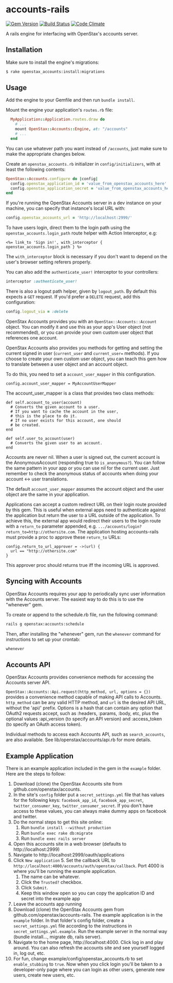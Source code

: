 accounts-rails
=============

[![Gem Version](https://badge.fury.io/rb/openstax_accounts.svg)](http://badge.fury.io/rb/openstax_accounts)
[![Build Status](https://travis-ci.org/openstax/accounts-rails.svg?branch=master)](https://travis-ci.org/openstax/accounts-rails)
[![Code Climate](https://codeclimate.com/github/openstax/accounts-rails/badges/gpa.svg)](https://codeclimate.com/github/openstax/accounts-rails)

A rails engine for interfacing with OpenStax's accounts server.

Installation
------------

Make sure to install the engine's migrations:

```sh
$ rake openstax_accounts:install:migrations
```

Usage
-----

Add the engine to your Gemfile and then run `bundle install`.

Mount the engine your application's `routes.rb` file:

```rb
  MyApplication::Application.routes.draw do
    # ...
    mount OpenStax::Accounts::Engine, at: "/accounts"
    # ...
  end
```

You can use whatever path you want instead of `/accounts`,
just make sure to make the appropriate changes below.

Create an `openstax_accounts.rb` initializer in `config/initializers`,
with at least the following contents:

```rb
OpenStax::Accounts.configure do |config|
  config.openstax_application_id = 'value_from_openstax_accounts_here'
  config.openstax_application_secret = 'value_from_openstax_accounts_here'
end
```

If you're running the OpenStax Accounts server in a dev instance on your
machine, you can specify that instance's local URL with:

```rb
config.openstax_accounts_url = 'http://localhost:2999/'
```

To have users login, direct them to the login path using the
`openstax_accounts.login_path` route helper with Action Interceptor, e.g:

```erb
<%= link_to 'Sign in!', with_interceptor { openstax_accounts.login_path } %>
```

The `with_interceptor` block is necessary if you don't want to
depend on the user's browser setting referers properly.

You can also add the `authenticate_user!` interceptor to your controllers:

```rb
interceptor :authenticate_user!
```

There is also a logout path helper, given by `logout_path`.
By default this expects a `GET` request.
If you'd prefer a `DELETE` request, add this configuration:

```rb
config.logout_via = :delete
```

OpenStax Accounts provides you with an `OpenStax::Accounts::Account` object.
You can modify it and use this as your app's User object (not recommended),
or you can provide your own custom user object that references one account.

OpenStax Accounts also provides you methods for getting and setting the current
signed in user (`current_user` and `current_user=` methods).  If you choose to
create your own custom user object, you can teach this gem how to translate
between a user object and an account object.

To do this, you need to set a `account_user_mapper` in this configuration.

    config.account_user_mapper = MyAccountUserMapper

The account_user_mapper is a class that provides two class methods:

    def self.account_to_user(account)
      # Converts the given account to a user.
      # If you want to cache the account in the user,
      # this is the place to do it.
      # If no user exists for this account, one should
      # be created.
    end

    def self.user_to_account(user)
      # Converts the given user to an account.
    end

Accounts are never nil. When a user is signed out, the current account is the
AnonymousAccount (responding true to `is_anonymous?`). You can follow the same
pattern in your app or you can use nil for the current user. Just remember to
check the anonymous status of accounts when doing your account <-> user
translations.

The default `account_user_mapper` assumes the account object and
the user object are the same in your application.

Applications can accept a custom redirect URL on their login route provided by this
gem.  This is useful when external apps need to authenticate against the application
but return the user to a URL outside of the application.  To achieve this, the
external app would redirect their users to the login route with a `return_to` parameter
appended, e.g. `.../accounts/login?return_to=http://othersite.com`.  The application
hosting accounts-rails must provide a proc to approve these `return_to` URLs:

    config.return_to_url_approver = ->(url) {
      url == "http://othersite.com"
    }

This approver proc should returns true iff the incoming URL is approved.


Syncing with Accounts
---------------------

OpenStax Accounts requires your app to periodically sync user information with
the Accounts server. The easiest way to do this is to use the "whenever" gem.

To create or append to the schedule.rb file, run the following command:

```sh
rails g openstax:accounts:schedule
```

Then, after installing the "whenever" gem, run the `whenever` command for
instructions to set up your crontab:

```sh
whenever
```

Accounts API
------------

OpenStax Accounts provides convenience methods for accessing
the Accounts server API.

`OpenStax::Accounts::Api.request(http_method, url, options = {})` provides a
convenience method capable of making API calls to Accounts. `http_method` can
be any valid HTTP method, and `url` is the desired API URL, without the 'api/'
prefix. Options is a hash that can contain any option that
OAuth2 requests accept, such as :headers, :params, :body, etc,
plus the optional values :api_version (to specify an API version) and
:access_token (to specify an OAuth access token).

Individual methods to access each Accounts API, such as `search_accounts`,
are also available. See lib/openstax/accounts/api.rb for more details.

Example Application
-------------------

There is an example application included in the gem in the `example` folder.
Here are the steps to follow:

1. Download (clone) the OpenStax Accounts site from github.com/openstax/accounts.
1. In the site's `config` folder put a `secret_settings.yml` file that has values for the
following keys: `facebook_app_id`, `facebook_app_secret`, `twitter_consumer_key`, `twitter_consumer_secret`.  If you don't have access to these values, you can always make dummy apps on facebook and twitter.
2. Do the normal steps to get this site online:
    1. Run `bundle install --without production`
    2. Run `bundle exec rake db:migrate`
    3. Run `bundle exec rails server`
2. Open this accounts site in a web browser (defaults to http://localhost:2999)
3. Navigate to http://localhost:2999/oauth/applications
4. Click `New application`
    5. Set the callback URL to `http://localhost:4000/accounts/auth/openstax/callback`.
Port 4000 is where you'll be running the example application.
    1. The name can be whatever.
    2. Click the `Trusted?` checkbox.
    3. Click `Submit`.
    4. Keep this window open so you can copy the application ID and secret into the example app
5. Leave the accounts app running
6. Download (clone) the OpenStax Accounts gem from github.com/openstax/accounts-rails.
The example application is in the `example` folder.
In that folder's config folder, create a `secret_settings.yml` file according to the
instructions in `secret_settings.yml.example`. Run the example server in the normal way (bundle install..., migrate db, rails server).
7. Navigate to the home page, http://localhost:4000.  Click log in and play around.  You can also refresh the accounts site and see yourself logged in, log out, etc.
8. For fun, change example/config/openstax_accounts.rb to set `enable_stubbing` to `true`.  Now when you click login you'll be taken to a developer-only page where you can login as other users, generate new users, create new users, etc.
